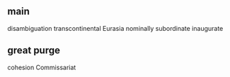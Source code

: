 ## main
disambiguation transcontinental Eurasia nominally subordinate inaugurate

## great purge
cohesion Commissariat
